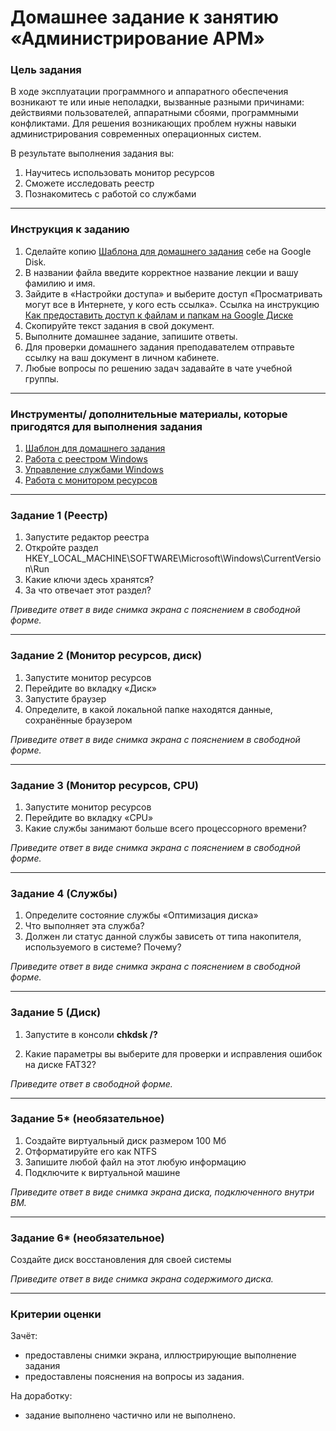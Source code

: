 # Домашнее задание к занятию «Администрирование АРМ»

### 

### Цель задания

В ходе эксплуатации программного и аппаратного обеспечения возникают те или иные неполадки, вызванные разными причинами: действиями пользователей, аппаратными сбоями, программными конфликтами. Для решения возникающих проблем нужны навыки администрирования современных операционных систем.

В результате выполнения задания вы:

1. Научитесь использовать монитор ресурсов
2. Сможете исследовать реестр
3. Познакомитесь с работой со службами

------

### 

### Инструкция к заданию

1. Сделайте копию [Шаблона для домашнего задания](https://docs.google.com/document/d/1tZKRdNYuIOEd9J7AZZASu1GD9dGCNjHIJluYVR3Fs8I/edit) себе на Google Disk.
2. В названии файла введите корректное название лекции и вашу фамилию и имя.
3. Зайдите в «Настройки доступа» и выберите доступ «Просматривать могут все в Интернете, у кого есть ссылка». Ссылка на инструкцию [Как предоставить доступ к файлам и папкам на Google Диске](https://support.google.com/docs/answer/2494822?hl=ru&co=GENIE.Platform%3DDesktop)
4. Скопируйте текст задания в свой документ.
5. Выполните домашнее задание, запишите ответы.
6. Для проверки домашнего задания преподавателем отправьте ссылку на ваш документ в личном кабинете.
7. Любые вопросы по решению задач задавайте в чате учебной группы.

------

### 

### Инструменты/ дополнительные материалы, которые пригодятся для выполнения задания

1. [Шаблон для домашнего задания](https://docs.google.com/document/d/1tZKRdNYuIOEd9J7AZZASu1GD9dGCNjHIJluYVR3Fs8I/edit)
2. [Работа с реестром Windows](https://ab57.ru/reestr.html)
3. [Управление службами Windows](https://hetmanrecovery.com/ru/recovery_news/how-do-i-manually-start-and-stop-various-services-in-windows-10.htm)
4. [Работа с монитором ресурсов](https://remontka.pro/windows-resource-monitor/)

------

### Задание 1 (Реестр)

1. Запустите редактор реестра
2. Откройте раздел HKEY_LOCAL_MACHINE\SOFTWARE\Microsoft\Windows\CurrentVersion\Run
3. Какие ключи здесь хранятся?
4. За что отвечает этот раздел?

*Приведите ответ в виде снимка экрана с пояснением в свободной форме.*

------

### 

### Задание 2 (Монитор ресурсов, диск)

1. Запустите монитор ресурсов
2. Перейдите во вкладку «Диск»
3. Запустите браузер
4. Определите, в какой локальной папке находятся данные, сохранённые браузером

*Приведите ответ в виде снимка экрана с пояснением в свободной форме.*

------


### Задание 3 (Монитор ресурсов, CPU)

1. Запустите монитор ресурсов
2. Перейдите во вкладку «CPU»
3. Какие службы занимают больше всего процессорного времени?

*Приведите ответ в виде снимка экрана с пояснением в свободной форме.*

------



### Задание 4 (Службы)

1. Определите состояние службы «Оптимизация диска»
2. Что выполняет эта служба?
3. Должен ли статус данной службы зависеть от типа накопителя, используемого в системе? Почему?

*Приведите ответ в виде снимка экрана с пояснением в свободной форме.*

------



### Задание 5 (Диск)

1. Запустите в консоли **сhkdsk /?**

2. Какие параметры вы выберите для проверки и исправления ошибок на диске FAT32?

   

*Приведите ответ в свободной форме.*

------



### Задание 5* (необязательное)

1. Создайте виртуальный диск размером 100 Мб
2. Отформатируйте его как NTFS
3. Запишите любой файл на этот любую информацию
4. Подключите к виртуальной машине

*Приведите ответ в виде снимка экрана диска, подключенного внутри ВМ.*

------



### Задание 6* (необязательное)

Создайте диск восстановления для своей системы

*Приведите ответ в виде снимка экрана содержимого диска.*

------



### Критерии оценки

Зачёт:

- предоставлены снимки экрана, иллюстрирующие выполнение задания
- предоставлены пояснения на вопросы из задания.

На доработку:

- задание выполнено частично или не выполнено.
